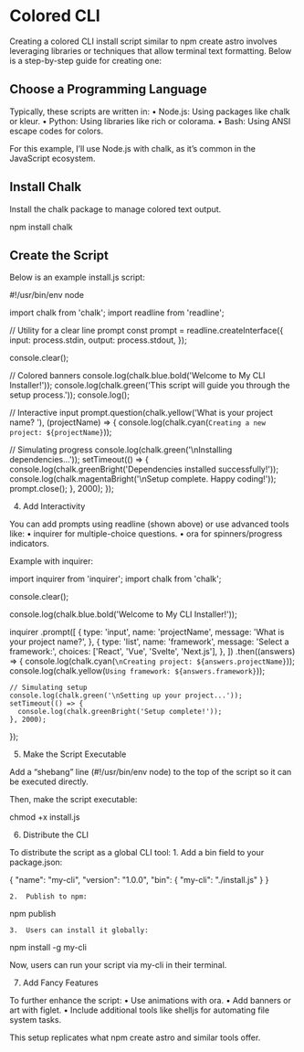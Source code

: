 # Colored CLI

Creating a colored CLI install script similar to npm create astro involves leveraging libraries or techniques that allow terminal text formatting. Below is a step-by-step guide for creating one:

## Choose a Programming Language

Typically, these scripts are written in:
	•	Node.js: Using packages like chalk or kleur.
	•	Python: Using libraries like rich or colorama.
	•	Bash: Using ANSI escape codes for colors.

For this example, I’ll use Node.js with chalk, as it’s common in the JavaScript ecosystem.

## Install Chalk

Install the chalk package to manage colored text output.

npm install chalk

## Create the Script

Below is an example install.js script:

#!/usr/bin/env node

import chalk from 'chalk';
import readline from 'readline';

// Utility for a clear line prompt
const prompt = readline.createInterface({
  input: process.stdin,
  output: process.stdout,
});

console.clear();

// Colored banners
console.log(chalk.blue.bold('Welcome to My CLI Installer!'));
console.log(chalk.green('This script will guide you through the setup process.'));
console.log();

// Interactive input
prompt.question(chalk.yellow('What is your project name? '), (projectName) => {
  console.log(chalk.cyan(`Creating a new project: ${projectName}`));

  // Simulating progress
  console.log(chalk.green('\nInstalling dependencies...'));
  setTimeout(() => {
    console.log(chalk.greenBright('Dependencies installed successfully!'));
    console.log(chalk.magentaBright('\nSetup complete. Happy coding!'));
    prompt.close();
  }, 2000);
});

4. Add Interactivity

You can add prompts using readline (shown above) or use advanced tools like:
	•	inquirer for multiple-choice questions.
	•	ora for spinners/progress indicators.

Example with inquirer:

import inquirer from 'inquirer';
import chalk from 'chalk';

console.clear();

console.log(chalk.blue.bold('Welcome to My CLI Installer!'));

inquirer
  .prompt([
    {
      type: 'input',
      name: 'projectName',
      message: 'What is your project name?',
    },
    {
      type: 'list',
      name: 'framework',
      message: 'Select a framework:',
      choices: ['React', 'Vue', 'Svelte', 'Next.js'],
    },
  ])
  .then((answers) => {
    console.log(chalk.cyan(`\nCreating project: ${answers.projectName}`));
    console.log(chalk.yellow(`Using framework: ${answers.framework}`));

    // Simulating setup
    console.log(chalk.green('\nSetting up your project...'));
    setTimeout(() => {
      console.log(chalk.greenBright('Setup complete!'));
    }, 2000);
  });

5. Make the Script Executable

Add a “shebang” line (#!/usr/bin/env node) to the top of the script so it can be executed directly.

Then, make the script executable:

chmod +x install.js

6. Distribute the CLI

To distribute the script as a global CLI tool:
	1.	Add a bin field to your package.json:

{
  "name": "my-cli",
  "version": "1.0.0",
  "bin": {
    "my-cli": "./install.js"
  }
}


	2.	Publish to npm:

npm publish


	3.	Users can install it globally:

npm install -g my-cli



Now, users can run your script via my-cli in their terminal.

7. Add Fancy Features

To further enhance the script:
	•	Use animations with ora.
	•	Add banners or art with figlet.
	•	Include additional tools like shelljs for automating file system tasks.

This setup replicates what npm create astro and similar tools offer.

